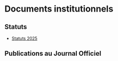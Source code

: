 # Documents institutionnels

## Statuts

- [Statuts 2025](/docs/admin/2025-statuts)

## Publications au Journal Officiel
